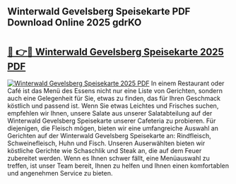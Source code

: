 ## Winterwald Gevelsberg Speisekarte PDF Download Online 2025 gdrKO

# <h2><a href="http://gcct17.nevu.top/?p=Winterwald+Gevelsberg+Speisekarte">🔗 👉🔴 Winterwald Gevelsberg Speisekarte 2025 PDF</a></h2>

[![Winterwald Gevelsberg Speisekarte 2025 PDF](https://i.imgur.com/dBaPXMq.png)](http://gcct17.nevu.top/?p=Winterwald+Gevelsberg+Speisekarte)
In einem Restaurant oder Café ist das Menü des Essens nicht nur eine Liste von Gerichten, sondern auch eine Gelegenheit für Sie, etwas zu finden, das für Ihren Geschmack köstlich und passend ist. Wenn Sie etwas Leichtes und Frisches suchen, empfehlen wir Ihnen, unsere Salate aus unserer Salatabteilung auf der Winterwald Gevelsberg Speisekarte unserer Cafeteria zu probieren. Für diejenigen, die Fleisch mögen, bieten wir eine umfangreiche Auswahl an Gerichten auf der Winterwald Gevelsberg Speisekarte an: Rindfleisch, Schweinefleisch, Huhn und Fisch. Unseren Auserwählten bieten wir köstliche Gerichte wie Schaschlik und Steak an, die auf dem Feuer zubereitet werden. Wenn es Ihnen schwer fällt, eine Menüauswahl zu treffen, ist unser Team bereit, Ihnen zu helfen und Ihnen einen komfortablen und angenehmen Service zu bieten.
